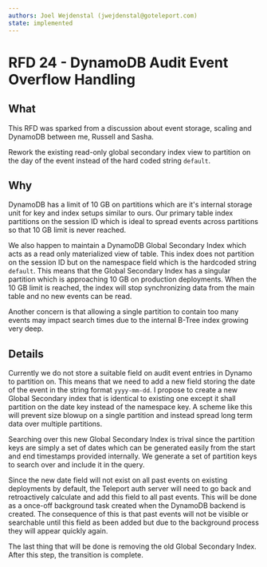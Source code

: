 ```yaml
---
authors: Joel Wejdenstal (jwejdenstal@goteleport.com)
state: implemented
---
```


# RFD 24 - DynamoDB Audit Event Overflow Handling

## What

This RFD was sparked from a discussion about event storage, scaling and DynamoDB between me, Russell and Sasha.

Rework the existing read-only global secondary index view to partition on the day of the event instead of the hard coded string `default`.

## Why

DynamoDB has a limit of 10 GB on partitions which are it's internal storage unit for key and index setups similar to ours. Our primary table index partitions on the session ID which is ideal to spread events across partitions so that 10 GB limit is never reached.

We also happen to maintain a DynamoDB Global Secondary Index which acts as a read only materialized view of table. This index does not partition on the session ID but on the namespace field which is the hardcoded string `default`. This means that the Global Secondary Index has a singular partition which is approaching 10 GB on production deployments. When the 10 GB limit is reached, the index will stop synchronizing data from the main table and no new events can be read.

Another concern is that allowing a single partition to contain too many events may impact search times due to the internal B-Tree index growing very deep.

## Details

Currently we do not store a suitable field on audit event entries in Dynamo to partition on. This means that we need to add a new field storing the date of the event in the string format `yyyy-mm-dd`. I propose to create a new Global Secondary index that is identical to existing one except it shall partition on the date key instead of the namespace key. A scheme like this will prevent size blowup on a single partition and instead spread long term data over multiple partitions.

Searching over this new Global Secondary Index is trival since the partition keys are simply a set of dates which can be generated easily from the start and end timestamps provided internally. We generate a set of partition keys to search over and include it in the query.

Since the new date field will not exist on all past events on existing deployments by default, the Teleport auth server will need to go back and retroactively calculate and add this field to all past events. This will be done as a once-off background task created when the DynamoDB backend is created. The consequence of this is that past events will not be visible or searchable until this field as been added but due to the background process they will appear quickly again.

The last thing that will be done is removing the old Global Secondary Index. After this step, the transition is complete.
